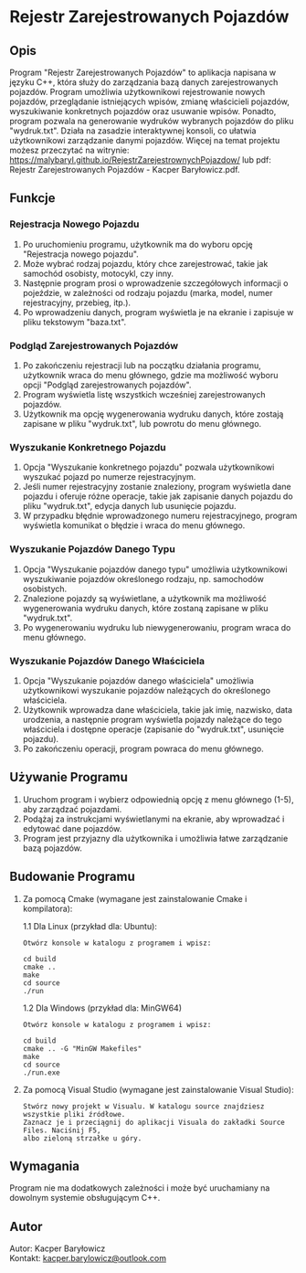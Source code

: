 # Rejestr Zarejestrowanych Pojazdów

## Opis

Program "Rejestr Zarejestrowanych Pojazdów" to aplikacja napisana w języku C++, która służy do zarządzania bazą danych zarejestrowanych pojazdów. Program umożliwia użytkownikowi rejestrowanie nowych pojazdów, przeglądanie istniejących wpisów, zmianę właścicieli pojazdów, wyszukiwanie konkretnych pojazdów oraz usuwanie wpisów. Ponadto, program pozwala na generowanie wydruków wybranych pojazdów do pliku "wydruk.txt". Działa na zasadzie interaktywnej konsoli, co ułatwia użytkownikowi zarządzanie danymi pojazdów. Więcej na temat projektu możesz przeczytać na witrynie: https://malybaryl.github.io/RejestrZarejestrownychPojazdow/ lub pdf: Rejestr Zarejestrowanych Pojazdów - Kacper Baryłowicz.pdf.

## Funkcje

### Rejestracja Nowego Pojazdu

1. Po uruchomieniu programu, użytkownik ma do wyboru opcję "Rejestracja nowego pojazdu".
2. Może wybrać rodzaj pojazdu, który chce zarejestrować, takie jak samochód osobisty, motocykl, czy inny.
3. Następnie program prosi o wprowadzenie szczegółowych informacji o pojeździe, w zależności od rodzaju pojazdu (marka, model, numer rejestracyjny, przebieg, itp.).
4. Po wprowadzeniu danych, program wyświetla je na ekranie i zapisuje w pliku tekstowym "baza.txt".

### Podgląd Zarejestrowanych Pojazdów

1. Po zakończeniu rejestracji lub na początku działania programu, użytkownik wraca do menu głównego, gdzie ma możliwość wyboru opcji "Podgląd zarejestrowanych pojazdów".
2. Program wyświetla listę wszystkich wcześniej zarejestrowanych pojazdów.
3. Użytkownik ma opcję wygenerowania wydruku danych, które zostają zapisane w pliku "wydruk.txt", lub powrotu do menu głównego.

### Wyszukanie Konkretnego Pojazdu

1. Opcja "Wyszukanie konkretnego pojazdu" pozwala użytkownikowi wyszukać pojazd po numerze rejestracyjnym.
2. Jeśli numer rejestracyjny zostanie znaleziony, program wyświetla dane pojazdu i oferuje różne operacje, takie jak zapisanie danych pojazdu do pliku "wydruk.txt", edycja danych lub usunięcie pojazdu.
3. W przypadku błędnie wprowadzonego numeru rejestracyjnego, program wyświetla komunikat o błędzie i wraca do menu głównego.

### Wyszukanie Pojazdów Danego Typu

1. Opcja "Wyszukanie pojazdów danego typu" umożliwia użytkownikowi wyszukiwanie pojazdów określonego rodzaju, np. samochodów osobistych.
2. Znalezione pojazdy są wyświetlane, a użytkownik ma możliwość wygenerowania wydruku danych, które zostaną zapisane w pliku "wydruk.txt".
3. Po wygenerowaniu wydruku lub niewygenerowaniu, program wraca do menu głównego.

### Wyszukanie Pojazdów Danego Właściciela

1. Opcja "Wyszukanie pojazdów danego właściciela" umożliwia użytkownikowi wyszukanie pojazdów należących do określonego właściciela.
2. Użytkownik wprowadza dane właściciela, takie jak imię, nazwisko, data urodzenia, a następnie program wyświetla pojazdy należące do tego właściciela i dostępne operacje (zapisanie do "wydruk.txt", usunięcie pojazdu).
3. Po zakończeniu operacji, program powraca do menu głównego.

## Używanie Programu

1. Uruchom program i wybierz odpowiednią opcję z menu głównego (1-5), aby zarządzać pojazdami.
2. Podążaj za instrukcjami wyświetlanymi na ekranie, aby wprowadzać i edytować dane pojazdów.
3. Program jest przyjazny dla użytkownika i umożliwia łatwe zarządzanie bazą pojazdów.

## Budowanie Programu

1. Za pomocą Cmake (wymagane jest zainstalowanie Cmake i kompilatora): 
                                                                                           
   1.1 Dla Linux (przykład dla: Ubuntu):   
                                                           
       Otwórz konsole w katalogu z programem i wpisz:    
                                               
       cd build                                              
       cmake ..                                 
       make                                                           
       cd source                                               
       ./run                                          
   1.2 Dla Windows (przykład dla: MinGW64) 
                                                  
       Otwórz konsole w katalogu z programem i wpisz:
   
       cd build      
       cmake .. -G "MinGW Makefiles"      
       make         
       cd source         
       ./run.exe         

2. Za pomocą Visual Studio (wymagane jest zainstalowanie Visual Studio):
   
       Stwórz nowy projekt w Visualu. W katalogu source znajdziesz wszystkie pliki źródłowe.
       Zaznacz je i przeciągnij do aplikacji Visuala do zakładki Source Files. Naciśnij F5,
       albo zieloną strzałke u góry.
## Wymagania

Program nie ma dodatkowych zależności i może być uruchamiany na dowolnym systemie obsługującym C++.

## Autor

Autor: Kacper Baryłowicz                  
Kontakt: kacper.barylowicz@outlook.com
